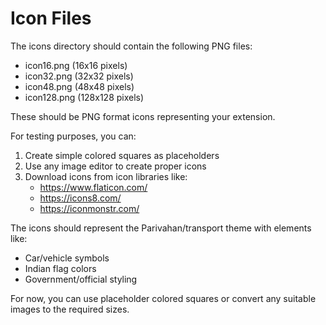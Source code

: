 # Icon Files

The icons directory should contain the following PNG files:
- icon16.png (16x16 pixels)
- icon32.png (32x32 pixels)  
- icon48.png (48x48 pixels)
- icon128.png (128x128 pixels)

These should be PNG format icons representing your extension.

For testing purposes, you can:
1. Create simple colored squares as placeholders
2. Use any image editor to create proper icons
3. Download icons from icon libraries like:
   - https://www.flaticon.com/
   - https://icons8.com/
   - https://iconmonstr.com/

The icons should represent the Parivahan/transport theme with elements like:
- Car/vehicle symbols
- Indian flag colors
- Government/official styling

For now, you can use placeholder colored squares or convert any suitable images to the required sizes.
